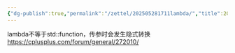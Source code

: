 ```yaml
---
{"dg-publish":true,"permalink":"/zettel/202505281711lambda/","title":202505281711,"tags":["lambda","cpp","pitfalls"]}
---
```


lambda不等于std::function，传参时会发生隐式转换
https://cplusplus.com/forum/general/272010/